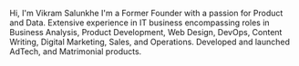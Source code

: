 Hi, I'm Vikram Salunkhe
I'm a Former Founder with a passion for Product and Data.
Extensive experience in IT business encompassing roles in Business Analysis, Product Development, Web Design, DevOps, Content Writing, Digital Marketing, Sales, and Operations. Developed and launched AdTech, and Matrimonial products.

<!---
vikramsalunkhe256/vikramsalunkhe256 is a ✨ special ✨ repository because its `README.md` (this file) appears on your GitHub profile.
You can click the Preview link to take a look at your changes.
--->
